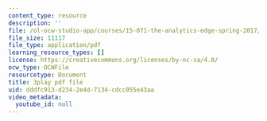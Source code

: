 ```yaml
---
content_type: resource
description: ''
file: /ol-ocw-studio-app/courses/15-071-the-analytics-edge-spring-2017/dddfc913d2342e4d7134cdcc055e43aa_QDzTeo6n0Q8.pdf
file_size: 11117
file_type: application/pdf
learning_resource_types: []
license: https://creativecommons.org/licenses/by-nc-sa/4.0/
ocw_type: OCWFile
resourcetype: Document
title: 3play pdf file
uid: dddfc913-d234-2e4d-7134-cdcc055e43aa
video_metadata:
  youtube_id: null
---
```


